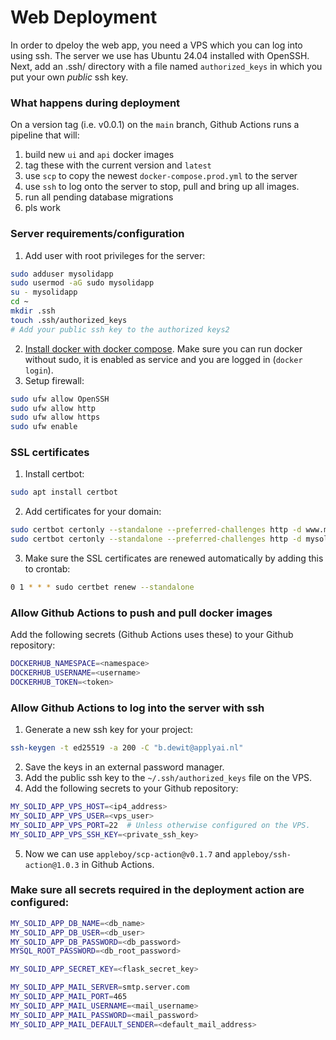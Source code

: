 # Web Deployment

In order to dpeloy the web app, you need a VPS which you can log into using ssh.
The server we use has Ubuntu 24.04 installed with OpenSSH.
Next, add an .ssh/ directory with a file named `authorized_keys` in which you put your own
_public_ ssh key.

### What happens during deployment
On a version tag (i.e. v0.0.1) on the `main` branch, Github Actions runs a pipeline that will:
 1. build new `ui` and `api` docker images
 2. tag these with the current version and `latest`
 3. use `scp` to copy the newest `docker-compose.prod.yml` to the server
 4. use `ssh` to log onto the server to stop, pull and bring up all images.
 5. run all pending database migrations
 6. pls work


### Server requirements/configuration
1. Add user with root privileges for the server:
```bash
sudo adduser mysolidapp
sudo usermod -aG sudo mysolidapp
su - mysolidapp
cd ~
mkdir .ssh
touch .ssh/authorized_keys
# Add your public ssh key to the authorized keys2
```
2. [Install docker with docker compose](https://docs.docker.com/engine/install/ubuntu/). Make sure you can run docker without sudo, it is enabled as service and you are logged in (`docker login`).
3. Setup firewall:
```bash
sudo ufw allow OpenSSH
sudo ufw allow http
sudo ufw allow https
sudo ufw enable
```

### SSL certificates
1. Install certbot:
```bash
sudo apt install certbot
```
2. Add certificates for your domain:
```bash
sudo certbot certonly --standalone --preferred-challenges http -d www.mysolidapp.nl
sudo certbot certonly --standalone --preferred-challenges http -d mysolidapp.nl
```
3. Make sure the SSL certificates are renewed automatically by adding this to crontab:
```bash
0 1 * * * sudo certbet renew --standalone
```


### Allow Github Actions to push and pull docker images
Add the following secrets (Github Actions uses these) to your Github repository:
```bash
DOCKERHUB_NAMESPACE=<namespace>
DOCKERHUB_USERNAME=<username>
DOCKERHUB_TOKEN=<token>
```


### Allow Github Actions to log into the server with ssh
1. Generate a new ssh key for your project:
```bash
ssh-keygen -t ed25519 -a 200 -C "b.dewit@applyai.nl"
```
2. Save the keys in an external password manager.
3. Add the public ssh key to the `~/.ssh/authorized_keys` file on the VPS.
4. Add the following secrets to your Github repository:
```bash
MY_SOLID_APP_VPS_HOST=<ip4_address>
MY_SOLID_APP_VPS_USER=<vps_user>
MY_SOLID_APP_VPS_PORT=22  # Unless otherwise configured on the VPS.
MY_SOLID_APP_VPS_SSH_KEY=<private_ssh_key>
```
5. Now we can use `appleboy/scp-action@v0.1.7` and `appleboy/ssh-action@1.0.3` in Github Actions.


### Make sure all secrets required in the deployment action are configured:
```bash
MY_SOLID_APP_DB_NAME=<db_name>
MY_SOLID_APP_DB_USER=<db_user>
MY_SOLID_APP_DB_PASSWORD=<db_password>
MYSQL_ROOT_PASSWORD=<db_root_password>

MY_SOLID_APP_SECRET_KEY=<flask_secret_key>

MY_SOLID_APP_MAIL_SERVER=smtp.server.com
MY_SOLID_APP_MAIL_PORT=465
MY_SOLID_APP_MAIL_USERNAME=<mail_username>
MY_SOLID_APP_MAIL_PASSWORD=<mail_password>
MY_SOLID_APP_MAIL_DEFAULT_SENDER=<default_mail_address>
```
